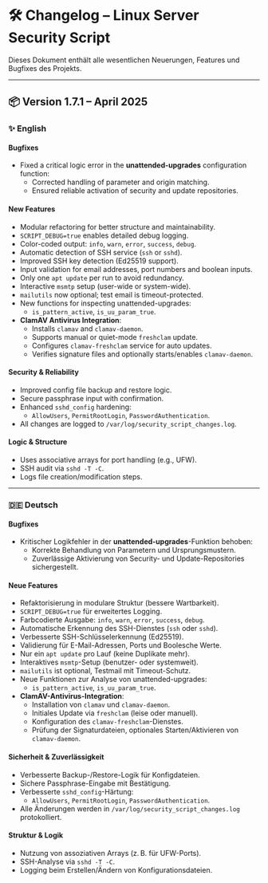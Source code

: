 # 🛠️ Changelog – Linux Server Security Script

Dieses Dokument enthält alle wesentlichen Neuerungen, Features und Bugfixes des Projekts.

---

## 📦 Version 1.7.1 – April 2025

### ✨ English
#### Bugfixes
- Fixed a critical logic error in the **unattended-upgrades** configuration function:
  - Corrected handling of parameter and origin matching.
  - Ensured reliable activation of security and update repositories.

#### New Features
- Modular refactoring for better structure and maintainability.
- `SCRIPT_DEBUG=true` enables detailed debug logging.
- Color-coded output: `info`, `warn`, `error`, `success`, `debug`.
- Automatic detection of SSH service (`ssh` or `sshd`).
- Improved SSH key detection (Ed25519 support).
- Input validation for email addresses, port numbers and boolean inputs.
- Only one `apt update` per run to avoid redundancy.
- Interactive `msmtp` setup (user-wide or system-wide).
- `mailutils` now optional; test email is timeout-protected.
- New functions for inspecting unattended-upgrades:
  - `is_pattern_active`, `is_uu_param_true`.
- **ClamAV Antivirus Integration**:
  - Installs `clamav` and `clamav-daemon`.
  - Supports manual or quiet-mode `freshclam` update.
  - Configures `clamav-freshclam` service for auto updates.
  - Verifies signature files and optionally starts/enables `clamav-daemon`.

#### Security & Reliability
- Improved config file backup and restore logic.
- Secure passphrase input with confirmation.
- Enhanced `sshd_config` hardening:
  - `AllowUsers`, `PermitRootLogin`, `PasswordAuthentication`.
- All changes are logged to `/var/log/security_script_changes.log`.

#### Logic & Structure
- Uses associative arrays for port handling (e.g., UFW).
- SSH audit via `sshd -T -C`.
- Logs file creation/modification steps.

---

### 🇩🇪 Deutsch
#### Bugfixes
- Kritischer Logikfehler in der **unattended-upgrades**-Funktion behoben:
  - Korrekte Behandlung von Parametern und Ursprungsmustern.
  - Zuverlässige Aktivierung von Security- und Update-Repositories sichergestellt.

#### Neue Features
- Refaktorisierung in modulare Struktur (bessere Wartbarkeit).
- `SCRIPT_DEBUG=true` für erweitertes Logging.
- Farbcodierte Ausgabe: `info`, `warn`, `error`, `success`, `debug`.
- Automatische Erkennung des SSH-Dienstes (`ssh` oder `sshd`).
- Verbesserte SSH-Schlüsselerkennung (Ed25519).
- Validierung für E-Mail-Adressen, Ports und Boolesche Werte.
- Nur ein `apt update` pro Lauf (keine Duplikate mehr).
- Interaktives `msmtp`-Setup (benutzer- oder systemweit).
- `mailutils` ist optional, Testmail mit Timeout-Schutz.
- Neue Funktionen zur Analyse von unattended-upgrades:
  - `is_pattern_active`, `is_uu_param_true`.
- **ClamAV-Antivirus-Integration**:
  - Installation von `clamav` und `clamav-daemon`.
  - Initiales Update via `freshclam` (leise oder manuell).
  - Konfiguration des `clamav-freshclam`-Dienstes.
  - Prüfung der Signaturdateien, optionales Starten/Aktivieren von `clamav-daemon`.

#### Sicherheit & Zuverlässigkeit
- Verbesserte Backup-/Restore-Logik für Konfigdateien.
- Sichere Passphrase-Eingabe mit Bestätigung.
- Verbesserte `sshd_config`-Härtung:
  - `AllowUsers`, `PermitRootLogin`, `PasswordAuthentication`.
- Alle Änderungen werden in `/var/log/security_script_changes.log` protokolliert.

#### Struktur & Logik
- Nutzung von assoziativen Arrays (z. B. für UFW-Ports).
- SSH-Analyse via `sshd -T -C`.
- Logging beim Erstellen/Ändern von Konfigurationsdateien.
